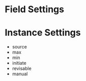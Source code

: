 Field Settings
==============


Instance Settings
=================
* source
* max
* min
* initiate
* revisable
* manual
